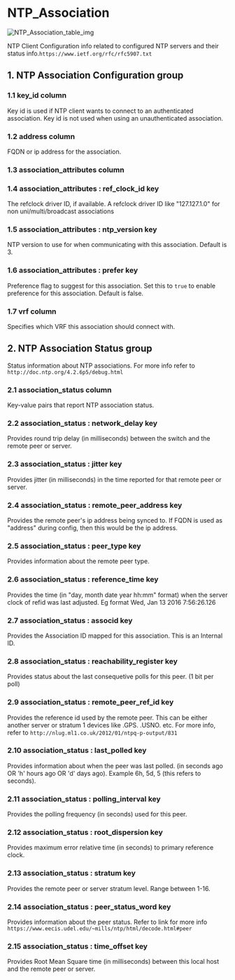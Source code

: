 # NTP_Association

![NTP_Association_table_img](http://www.plantuml.com/plantuml/img/0He1vVv0StHXSdHrRMmAS65ZQs5dPI0YKczlT21KOM9iPNCY87iAOsnXStCWJbHGNqjbUGfZR65pSo1EL51VGNDpRsDfONHfRsuAVGfqRsTbT6XbSY1x2cDiONDp85PIHWfz2avKK5z1StDlOsbXT6blRY0jP2q-85PIHWfEL51VGNDpRsDfONHfRsuWBdKkFY1EL51VIsLv2cXfP6KWOsboOsnb2cXfP6KWRMLjOcLoSmfiPMTbRcGWScbdQ7GAOszkT6bkTMzp86nfRcKWBI0yOZvpT79lRcSyBs8-879bPcLoPMvZPGfaRtHqPMGWR6bkPI0j83nfFdTbOMiyBsa-879bPcLoPMvZPGfbRcHiPMTbRcGAG6LkP7LjR0e0)

NTP Client Configuration info related to configured NTP servers and their status
info.`https://www.ietf.org/rfc/rfc5907.txt`

## 1. NTP Association Configuration group

### 1.1 key_id column

Key id is used if NTP client wants to connect to an authenticated association.
Key id is not used when using an unauthenticated association.

### 1.2 address column

FQDN or ip address for the association.

### 1.3 association_attributes column

### 1.4 association_attributes : ref_clock_id key

The refclock driver ID, if available. A refclock driver ID like "127.127.1.0"
for non uni/multi/broadcast associations

### 1.5 association_attributes : ntp_version key

NTP version to use for when communicating with this association. Default is 3.

### 1.6 association_attributes : prefer key

Preference flag to suggest for this association. Set this to `true` to enable
preference for this association. Default is false.

### 1.7 vrf column

Specifies which VRF this association should connect with.

## 2. NTP Association Status group

Status information about NTP associations. For more info refer to
`http://doc.ntp.org/4.2.6p5/debug.html`

### 2.1 association_status column

Key-value pairs that report NTP association status.

### 2.2 association_status : network_delay key

Provides round trip delay (in milliseconds) between the switch and the remote
peer or server.

### 2.3 association_status : jitter key

Provides jitter (in milliseconds) in the time reported for that remote peer or
server.

### 2.4 association_status : remote_peer_address key

Provides the remote peer's ip address being synced to. If FQDN is used as
"address" during config, then this would be the ip address.

### 2.5 association_status : peer_type key

Provides information about the remote peer type.

### 2.6 association_status : reference_time key

Provides the time (in "day, month date year hh:mm" format) when the server clock
of refid was last adjusted. Eg format Wed, Jan 13 2016  7:56:26.126

### 2.7 association_status : associd key

Provides the Association ID mapped for this association. This is an Internal ID.

### 2.8 association_status : reachability_register key

Provides status about the last consequetive polls for this peer. (1 bit per
poll)

### 2.9 association_status : remote_peer_ref_id key

Provides the reference id used by the remote peer. This can be either another
server or stratum 1 devices like .GPS. .USNO. etc. For more info, refer to
`http://nlug.ml1.co.uk/2012/01/ntpq-p-output/831`

### 2.10 association_status : last_polled key

Provides information about when the peer was last polled. (in seconds ago OR 'h'
hours ago OR 'd' days ago). Example 6h, 5d, 5 (this refers to seconds).

### 2.11 association_status : polling_interval key

Provides the polling frequency (in seconds) used for this peer.

### 2.12 association_status : root_dispersion key

Provides maximum error relative time (in seconds) to primary reference clock.

### 2.13 association_status : stratum key

Provides the remote peer or server stratum level. Range between 1-16.

### 2.14 association_status : peer_status_word key

Provides information about the peer status. Refer to link for more info
`https://www.eecis.udel.edu/~mills/ntp/html/decode.html#peer`

### 2.15 association_status : time_offset key

Provides Root Mean Square time (in milliseconds) between this local host and the
remote peer or server.

